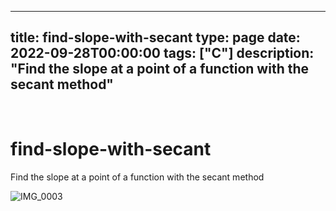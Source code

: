 
---
title: find-slope-with-secant
type: page
date: 2022-09-28T00:00:00
tags: ["C"]
description: "Find the slope at a point of a function with the secant method"
---


<br>

# find-slope-with-secant
Find the slope at a point of a function with the secant method

![IMG_0003](https://user-images.githubusercontent.com/35516367/210162752-96bee4b3-bbef-461c-9ca4-414f1c892c01.jpg)
